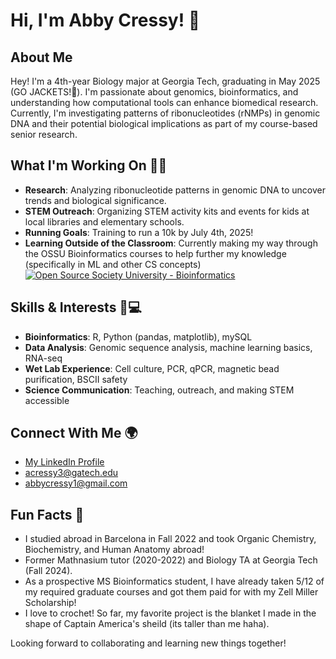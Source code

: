 # Hi, I'm Abby Cressy! 👋

## About Me
Hey! I'm a 4th-year Biology major at Georgia Tech, graduating in May 2025 (GO JACKETS!🐝). 
I'm passionate about genomics, bioinformatics, and understanding how computational tools can enhance biomedical research. Currently, I'm investigating patterns of ribonucleotides (rNMPs) in genomic DNA and their potential biological implications as part of my course-based senior research.

## What I'm Working On 👩‍🔬
- **Research**: Analyzing ribonucleotide patterns in genomic DNA to uncover trends and biological significance.
- **STEM Outreach**: Organizing STEM activity kits and events for kids at local libraries and elementary schools.
- **Running Goals**: Training to run a 10k by July 4th, 2025!
- **Learning Outside of the Classroom**: Currently making my way through the OSSU Bioinformatics courses to help further my knowledge (specifically in ML and other CS concepts)
 [![Open Source Society University - Bioinformatics ](https://img.shields.io/badge/OSSU-bioinformatics-blue.svg)](https://github.com/open-source-society/bioinformatics)

## Skills & Interests 🧬💻
- **Bioinformatics**: R, Python (pandas, matplotlib), mySQL
- **Data Analysis**: Genomic sequence analysis, machine learning basics, RNA-seq
- **Wet Lab Experience**: Cell culture, PCR, qPCR, magnetic bead purification, BSCII safety
- **Science Communication**: Teaching, outreach, and making STEM accessible

## Connect With Me 🌍
- [My LinkedIn Profile](www.linkedin.com/in/abby-cressy-3834b7226)
- [acressy3@gatech.edu](#)
- [abbycressy1@gmail.com](#)

## Fun Facts 🎉
- I studied abroad in Barcelona in Fall 2022 and took Organic Chemistry, Biochemistry, and Human Anatomy abroad!
- Former Mathnasium tutor (2020-2022) and Biology TA at Georgia Tech (Fall 2024).
- As a prospective MS Bioinformatics student, I have already taken 5/12 of my required graduate courses and got them paid for with my Zell Miller Scholarship!
- I love to crochet! So far, my favorite project is the blanket I made in the shape of Captain America's sheild (its taller than me haha).

Looking forward to collaborating and learning new things together! 


<!---
acressy/acressy is a ✨ special ✨ repository because its `README.md` (this file) appears on your GitHub profile.
You can click the Preview link to take a look at your changes.
--->
